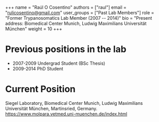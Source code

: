 +++
name = "Raúl O Cosentino"
authors = ["raul"]
email = "rulicosentino@gmail.com"
user_groups = ["Past Lab Members"]
role = "Former Trypanosomatics Lab Member (2007 -- 2014)"
bio = "Present address: Biomedical Center Munich, Ludwig Maximilians Universität München"
weight = 10
+++

# Previous positions in the lab                                               

 * 2007-2009 Undergrad Student (BSc Thesis)
 * 2009-2014 PhD Student

# Current Position

Siegel Laboratory, Biomedical Center Munich, Ludwig Maximilians Universität München, Martinsried, Germany.
https://www.molpara.vetmed.uni-muenchen.de/index.html
